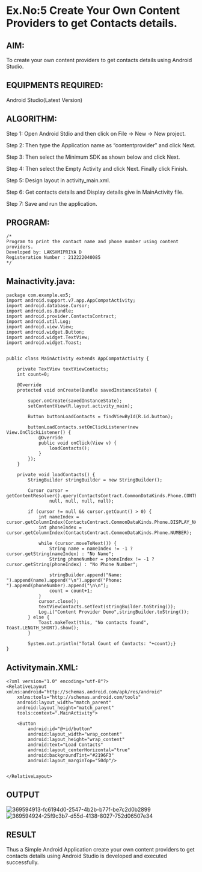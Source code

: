 
# Ex.No:5 Create Your Own Content Providers to get Contacts details.


## AIM:

To create your own content providers to get contacts details using Android Studio.

## EQUIPMENTS REQUIRED:

Android Studio(Latest Version)

## ALGORITHM:

Step 1: Open Android Stdio and then click on File -> New -> New project.

Step 2: Then type the Application name as “contentprovider″ and click Next. 

Step 3: Then select the Minimum SDK as shown below and click Next.

Step 4: Then select the Empty Activity and click Next. Finally click Finish.

Step 5: Design layout in activity_main.xml.

Step 6: Get contacts details and Display details give in MainActivity file.

Step 7: Save and run the application.

## PROGRAM:
```
/*
Program to print the contact name and phone number using content providers.
Developed by: LAKSHMIPRIYA D
Registeration Number : 212222040085
*/
```
## Mainactivity.java:
```
package com.example.ex5;
import android.support.v7.app.AppCompatActivity;
import android.database.Cursor;
import android.os.Bundle;
import android.provider.ContactsContract;
import android.util.Log;
import android.view.View;
import android.widget.Button;
import android.widget.TextView;
import android.widget.Toast;


public class MainActivity extends AppCompatActivity {

    private TextView textViewContacts;
    int count=0;

    @Override
    protected void onCreate(Bundle savedInstanceState) {

        super.onCreate(savedInstanceState);
        setContentView(R.layout.activity_main);

        Button buttonLoadContacts = findViewById(R.id.button);

        buttonLoadContacts.setOnClickListener(new View.OnClickListener() {
            @Override
            public void onClick(View v) {
                loadContacts();
            }
        });
    }

    private void loadContacts() {
        StringBuilder stringBuilder = new StringBuilder();

        Cursor cursor = getContentResolver().query(ContactsContract.CommonDataKinds.Phone.CONTENT_URI,
                null, null, null, null);

        if (cursor != null && cursor.getCount() > 0) {
            int nameIndex = cursor.getColumnIndex(ContactsContract.CommonDataKinds.Phone.DISPLAY_NAME_PRIMARY);
            int phoneIndex = cursor.getColumnIndex(ContactsContract.CommonDataKinds.Phone.NUMBER);

            while (cursor.moveToNext()) {
                String name = nameIndex != -1 ? cursor.getString(nameIndex) : "No Name";
                String phoneNumber = phoneIndex != -1 ? cursor.getString(phoneIndex) : "No Phone Number";

                stringBuilder.append("Name: ").append(name).append("\n").append("Phone: ").append(phoneNumber).append("\n\n");
                count = count+1;
            }
            cursor.close();
            textViewContacts.setText(stringBuilder.toString());
            Log.i("Content Provider Demo",stringBuilder.toString());
        } else {
            Toast.makeText(this, "No contacts found", Toast.LENGTH_SHORT).show();
        }

        System.out.println("Total Count of Contacts: "+count);}
}
```
## Activitymain.XML:
```
<?xml version="1.0" encoding="utf-8"?>
<RelativeLayout xmlns:android="http://schemas.android.com/apk/res/android"
    xmlns:tools="http://schemas.android.com/tools"
    android:layout_width="match_parent"
    android:layout_height="match_parent"
    tools:context=".MainActivity">

    <Button
        android:id="@+id/button"
        android:layout_width="wrap_content"
        android:layout_height="wrap_content"
        android:text="Load Contacts"
        android:layout_centerHorizontal="true"
        android:backgroundTint="#2196F3"
        android:layout_marginTop="50dp"/>


</RelativeLayout>
```

## OUTPUT

![369594913-fc6194d0-2547-4b2b-b77f-be7c2d0b2899](https://github.com/user-attachments/assets/3f495962-7758-4e8a-89db-75dccb28c411)
![369594924-25f9c3b7-d55d-4138-8027-752d06507e34](https://github.com/user-attachments/assets/30786beb-f522-4f92-a1e2-382cb2bf9eec)



## RESULT
Thus a Simple Android Application create your own content providers to get contacts details using Android Studio is developed and executed successfully.
